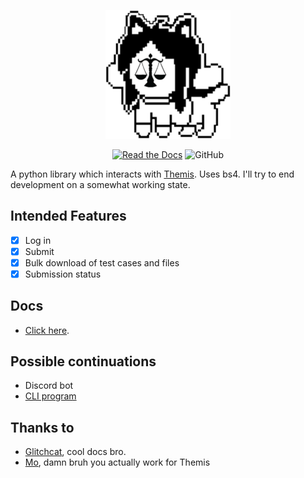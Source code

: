 <p align="center">
  <img src="docs/img/temmie.png" width= 200px/>  
</p>
<p align="center">
<a href="https://temmies.confest.im"><img alt="Read the Docs" src="https://img.shields.io/readthedocs/temmies"></a>
<img alt="GitHub" src="https://img.shields.io/github/license/Code-For-Groningen/temmies">
</p>

A python library which interacts with [Themis](https://themis.housing.rug.nl/). Uses bs4. I'll try to end development on a somewhat working state. 

## Intended Features
* [x] Log in  
* [x] Submit
* [x] Bulk download of test cases and files
* [x] Submission status

## Docs
- [Click here](http://temmies.confest.im/).

## Possible continuations
* Discord bot
* [CLI program](https://github.com/Code-For-Groningen/temmies-cli)

## Thanks to
* [Glitchcat](https://glitchcat.github.io/themis-api/), cool docs bro.
* [Mo](https://github.com/Stylo2k), damn bruh you actually work for Themis
